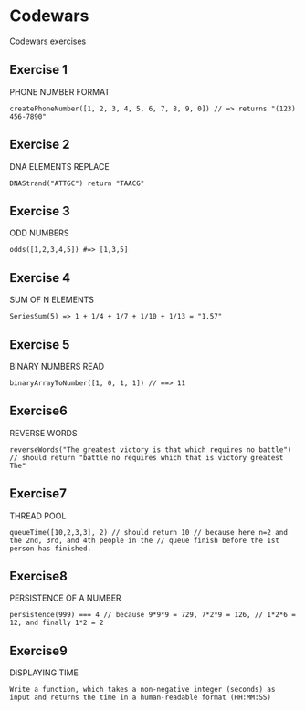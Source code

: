 # Codewars
Codewars exercises

## Exercise 1
PHONE NUMBER FORMAT

`createPhoneNumber([1, 2, 3, 4, 5, 6, 7, 8, 9, 0]) // => returns "(123) 456-7890"`
## Exercise 2
DNA ELEMENTS REPLACE

`DNAStrand("ATTGC") return "TAACG"`

## Exercise 3
ODD NUMBERS

`odds([1,2,3,4,5]) #=> [1,3,5]`

## Exercise 4
SUM OF N ELEMENTS

`SeriesSum(5) => 1 + 1/4 + 1/7 + 1/10 + 1/13 = "1.57"`

## Exercise 5
BINARY NUMBERS READ

`binaryArrayToNumber([1, 0, 1, 1]) // ==> 11`

## Exercise6
REVERSE WORDS

`reverseWords("The greatest victory is that which requires no battle")
 // should return "battle no requires which that is victory greatest The"`

 ## Exercise7
THREAD  POOL

`queueTime([10,2,3,3], 2)
 // should return 10
 // because here n=2 and the 2nd, 3rd, and 4th people in the
 // queue finish before the 1st person has finished.`

  ## Exercise8
 PERSISTENCE OF A NUMBER

`persistence(999) === 4 // because 9*9*9 = 729, 7*2*9 = 126,
 // 1*2*6 = 12, and finally 1*2 = 2`

  ## Exercise9
 DISPLAYING TIME

`Write a function, which takes a non-negative integer (seconds) as input and returns the time in a human-readable format (HH:MM:SS)`